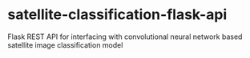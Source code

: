 # satellite-classification-flask-api
Flask REST API for interfacing with convolutional neural network based satellite image classification model

